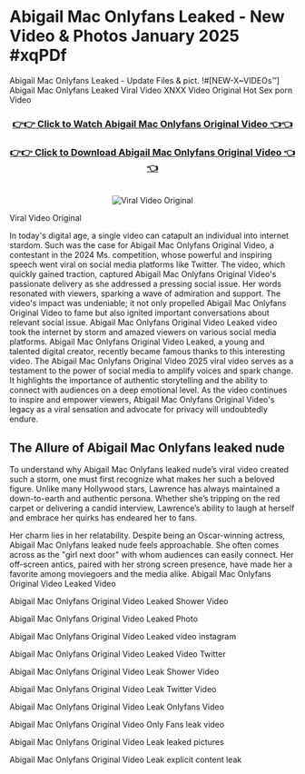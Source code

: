 # Abigail Mac Onlyfans Leaked - New Video & Photos January 2025 #xqPDf

Abigail Mac Onlyfans Leaked - Update Files & pict. !#[NEW-X~VIDEOs™] Abigail Mac Onlyfans Leaked Viral Video XNXX Video Original Hot Sex porn Video
<br>
<div align="center">
<h3><a href="https://links2leaks.com?utm_source=abigailmac&utm_medium=gitlong" rel="nofollow">👉👉 Click to Watch Abigail Mac Onlyfans Original Video 👈👈</a></h3>
<h3><a href="https://links2leaks.com?utm_source=abigailmac&utm_medium=gitlong" rel="nofollow">👉👉 Click to Download Abigail Mac Onlyfans Original Video 👈👈</a></h3>
<br>
<a href="https://links2leaks.com?utm_source=abigailmac&utm_medium=gitlong" rel="nofollow"><img src="https://i.ibb.co/Gkj2r4b/banner.png" alt="Viral Video Original" style="max-width: 100%; display: inline-block;" data-target="animated-image.originalImage"></a>
</div>

Viral Video Original

In today's digital age, a single video can catapult an individual into internet stardom. Such was the case for Abigail Mac Onlyfans Original Video, a contestant in the 2024 Ms. competition, whose powerful and inspiring speech went viral on social media platforms like Twitter.
The video, which quickly gained traction, captured Abigail Mac Onlyfans Original Video's passionate delivery as she addressed a pressing social issue. Her words resonated with viewers, sparking a wave of admiration and support. The video's impact was undeniable; it not only propelled Abigail Mac Onlyfans Original Video to fame but also ignited important conversations about relevant social issue.
Abigail Mac Onlyfans Original Video Leaked video took the internet by storm and amazed viewers on various social media platforms. Abigail Mac Onlyfans Original Video Leaked, a young and talented digital creator, recently became famous thanks to this interesting video.
The Abigail Mac Onlyfans Original Video 2025 viral video serves as a testament to the power of social media to amplify voices and spark change. It highlights the importance of authentic storytelling and the ability to connect with audiences on a deep emotional level. As the video continues to inspire and empower viewers, Abigail Mac Onlyfans Original Video's legacy as a viral sensation and advocate for privacy will undoubtedly endure.

<h2>The Allure of Abigail Mac Onlyfans leaked nude</h2>


To understand why Abigail Mac Onlyfans leaked nude’s viral video created such a storm, one must first recognize what makes her such a beloved figure. Unlike many Hollywood stars, Lawrence has always maintained a down-to-earth and authentic persona. Whether she’s tripping on the red carpet or delivering a candid interview, Lawrence’s ability to laugh at herself and embrace her quirks has endeared her to fans.

Her charm lies in her relatability. Despite being an Oscar-winning actress, Abigail Mac Onlyfans leaked nude feels approachable. She often comes across as the "girl next door" with whom audiences can easily connect. Her off-screen antics, paired with her strong screen presence, have made her a favorite among moviegoers and the media alike.
Abigail Mac Onlyfans Original Video Leaked Video

Abigail Mac Onlyfans Original Video Leaked Shower Video

Abigail Mac Onlyfans Original Video Leaked Photo

Abigail Mac Onlyfans Original Video Leaked video instagram

Abigail Mac Onlyfans Original Video Leaked Video Twitter

Abigail Mac Onlyfans Original Video Leak Shower Video

Abigail Mac Onlyfans Original Video Leak Twitter Video

Abigail Mac Onlyfans Original Video Leak Onlyfans Video

Abigail Mac Onlyfans Original Video Only Fans leak video

Abigail Mac Onlyfans Original Video Leak leaked pictures

Abigail Mac Onlyfans Original Video Leak explicit content leak
